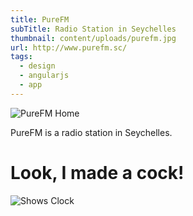 ```yaml
---
title: PureFM
subTitle: Radio Station in Seychelles
thumbnail: content/uploads/purefm.jpg
url: http://www.purefm.sc/
tags:
  - design
  - angularjs
  - app
---
```


![PureFM Home](purefm-home.jpg)

PureFM is a radio station in Seychelles.

# Look, I made a cock!

![Shows Clock](show-clock.jpg)

